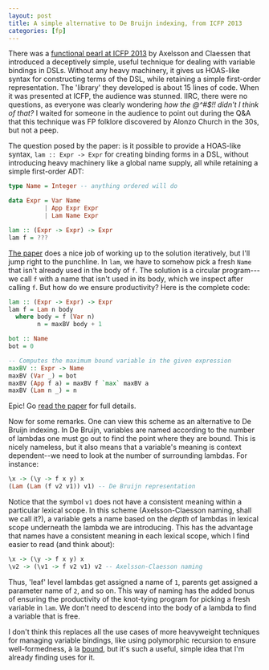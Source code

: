 ```yaml
---
layout: post
title: A simple alternative to De Bruijn indexing, from ICFP 2013
categories: [fp]
---
```


There was a [functional pearl at ICFP 2013][the paper] by Axelsson and Claessen that introduced a deceptively simple, useful technique for dealing with variable bindings in DSLs. Without any heavy machinery, it gives us HOAS-like syntax for constructing terms of the DSL, while retaining a simple first-order representation. The 'library' they developed is about 15 lines of code. When it was presented at ICFP, the audience was stunned. IIRC, there were no questions, as everyone was clearly wondering _how the @^#$!! didn't I think of that?_ I waited for someone in the audience to point out during the Q&A that this technique was FP folklore discovered by Alonzo Church in the 30s, but not a peep.

The question posed by the paper: is it possible to provide a HOAS-like syntax, `lam :: Expr -> Expr` for creating binding forms in a DSL, without introducing heavy machinery like a global name supply, all while retaining a simple first-order ADT:

~~~ Haskell
type Name = Integer -- anything ordered will do

data Expr = Var Name
          | App Expr Expr
          | Lam Name Expr

lam :: (Expr -> Expr) -> Expr
lam f = ???
~~~

[The paper][the paper] does a nice job of working up to the solution iteratively, but I'll jump right to the punchline. In `lam`, we have to somehow pick a fresh `Name` that isn't already used in the body of `f`. The solution is a circular program---we call `f` with a name that isn't used in its body, which we inspect after calling `f`. But how do we ensure productivity? Here is the complete code:

~~~ Haskell
lam :: (Expr -> Expr) -> Expr
lam f = Lam n body
  where body = f (Var n)
        n = maxBV body + 1

bot :: Name
bot = 0

-- Computes the maximum bound variable in the given expression
maxBV :: Expr -> Name
maxBV (Var _) = bot
maxBV (App f a) = maxBV f `max` maxBV a
maxBV (Lam n _) = n
~~~~

Epic! Go [read the paper][the paper] for full details. 

Now for some remarks. One can view this scheme as an alternative to De Bruijn indexing. In De Bruijn, variables are named according to the number of lambdas one must go out to find the point where they are bound. This is nicely nameless, but it also means that a variable's meaning is context dependent--we need to look at the number of surrounding lambdas. For instance:

~~~ Haskell
\x -> (\y -> f x y) x
(Lam (Lam (f v2 v1)) v1) -- De Bruijn representation
~~~

Notice that the symbol `v1` does not have a consistent meaning within a particular lexical scope. In this scheme (Axelsson-Claesson naming, shall we call it?), a variable gets a name based on the _depth_ of lambdas in lexical scope underneath the lambda we are introducing. This has the advantage that names have a consistent meaning in each lexical scope, which I find easier to read (and think about):

~~~ Haskell
\x -> (\y -> f x y) x
\v2 -> (\v1 -> f v2 v1) v2 -- Axelsson-Claesson naming
~~~

Thus, 'leaf' level lambdas get assigned a name of `1`, parents get assigned a parameter name of `2`, and so on. This way of naming has the added bonus of ensuring the productivity of the knot-tying program for picking a fresh variable in `lam`. We don't need to descend into the body of a lambda to find a variable that is free.

I don't think this replaces all the use cases of more heavyweight techniques for managing variable bindings, like using polymorphic recursion to ensure well-formedness, à la [bound](http://hackage.haskell.org/package/bound), but it's such a useful, simple idea that I'm already finding uses for it.

[the paper]: http://www.cse.chalmers.se/~emax/documents/axelsson2013using.pdf
